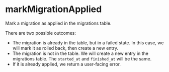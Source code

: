 # markMigrationApplied

Mark a migration as applied in the migrations table.

There are two possible outcomes:

- The migration is already in the table, but in a failed state. In this case, we will mark it
as rolled back, then create a new entry.
- The migration is not in the table. We will create a new entry in the migrations table. The
`started_at` and `finished_at` will be the same.
- If it is already applied, we return a user-facing error.
